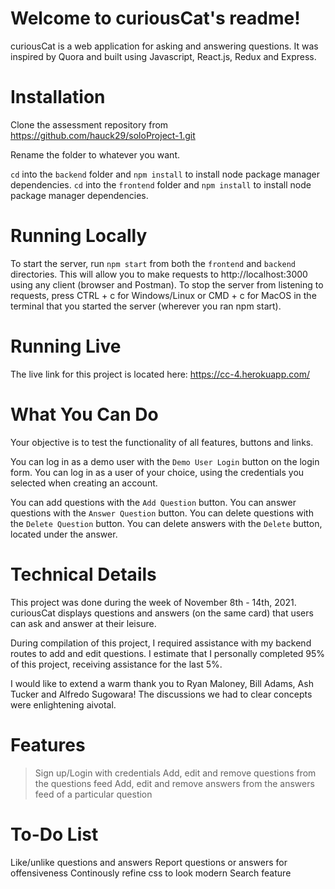 # Welcome to curiousCat's readme!

curiousCat is a web application for asking and answering questions. It was inspired by Quora and built using Javascript, React.js, Redux and Express.

# Installation

Clone the assessment repository from https://github.com/hauck29/soloProject-1.git

Rename the folder to whatever you want.

`cd` into the `backend` folder and `npm install` to install node package manager dependencies.
`cd` into the `frontend` folder and `npm install` to install node package manager dependencies.

# Running Locally
To start the server, run `npm start` from both the `frontend` and `backend` directories. This will allow you to make requests to http://localhost:3000 using any client (browser and Postman).
To stop the server from listening to requests, press CTRL + c for Windows/Linux or CMD + c for MacOS in the terminal that you started the server (wherever you ran npm start).

# Running Live
The live link for this project is located here: https://cc-4.herokuapp.com/

# What You Can Do
Your objective is to test the functionality of all features, buttons and links.

You can log in as a demo user with the `Demo User Login` button on the login form.
You can log in as a user of your choice, using the credentials you selected when creating an account.

You can add questions with the `Add Question` button.
You can answer questions with the `Answer Question` button.
You can delete questions with the `Delete Question` button.
You can delete answers with the `Delete` button, located under the answer.

# Technical Details
This project was done during the week of November 8th - 14th, 2021.
curiousCat displays questions and answers (on the same card) that users can ask and answer at their leisure.

During compilation of this project, I required assistance with my backend routes to add and edit questions.
I estimate that I personally completed 95% of this project, receiving assistance for the last 5%.

I would like to extend a warm thank you to Ryan Maloney, Bill Adams, Ash Tucker and Alfredo Sugowara!
The discussions we had to clear concepts were enlightening aivotal.

# Features
>Sign up/Login with credentials
>Add, edit and remove questions from the questions feed
>Add, edit and remove answers from the answers feed of a particular question

# To-Do List
Like/unlike questions and answers
Report questions or answers for offensiveness
Continously refine css to look modern
Search feature
